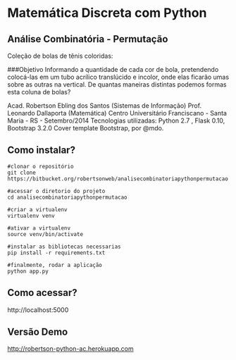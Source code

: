 # Matemática Discreta com Python
## Análise Combinatória - Permutação

Coleção de bolas de tênis coloridas:

###Objetivo
Informando a quantidade de cada cor de bola, pretendendo colocá-las em um tubo acrílico translúcido e incolor, onde elas ficarão umas sobre as outras na vertical. De quantas maneiras distintas podemos formas esta coluna de bolas?

Acad. Robertson Ebling dos Santos (Sistemas de Informação) Prof. Leonardo Dallaporta (Matemática)
Centro Universitário Franciscano - Santa Maria - RS - Setembro/2014
Tecnologias utilizadas: Python 2.7 , Flask 0.10, Bootstrap 3.2.0 
Cover template Bootstrap, por @mdo.

## Como instalar?

```shell
#clonar o repositório
git clone https://bitbucket.org/robertsonweb/analisecombinatoriapythonpermutacao

#acessar o diretorio do projeto
cd analisecombinatoriapythonpermutacao

#criar a virtualenv
virtualenv venv

#ativar a virtualenv
source venv/bin/activate

#instalar as bibliotecas necessarias
pip install -r requirements.txt

#finalmente, rodar a aplicação
python app.py
```
## Como acessar?

http://localhost:5000


## Versão Demo
http://robertson-python-ac.herokuapp.com